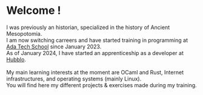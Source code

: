<h1>Welcome !</h1>

I was previously an historian, specialized in the history of Ancient Mesopotomia.
<br>I am now switching carreers and have started training in programming at <a href="https://adatechschool.fr/">Ada Tech School</a> since January 2023.
<br>As of January 2024, I have started an apprenticeship as a developer at <a href="https://hubblo.org/">Hubblo</a>.
<br>
<br>My main learning interests at the moment are OCaml and Rust, Internet infrastructures, and operating systems (mainly Linux).
<br>You will find here my different projects & exercises made during my training.


